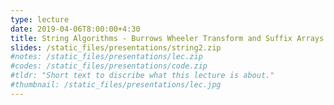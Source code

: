 ```yaml
---
type: lecture
date: 2019-04-06T8:00:00+4:30
title: String Algorithms - Burrows Wheeler Transform and Suffix Arrays
slides: /static_files/presentations/string2.zip
#notes: /static_files/presentations/lec.zip
#codes: /static_files/presentations/code.zip
#tldr: "Short text to discribe what this lecture is about."
#thumbnail: /static_files/presentations/lec.jpg
---
```

